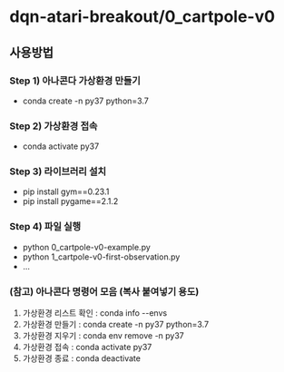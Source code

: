 # dqn-atari-breakout/0_cartpole-v0

## 사용방법

### Step 1) 아나콘다 가상환경 만들기

- conda create -n py37 python=3.7

### Step 2) 가상환경 접속

- conda activate py37

### Step 3) 라이브러리 설치

- pip install gym==0.23.1
- pip install pygame==2.1.2

### Step 4) 파일 실행

- python 0_cartpole-v0-example.py
- python 1_cartpole-v0-first-observation.py
- ...

### (참고) 아나콘다 명령어 모음 (복사 붙여넣기 용도)

1. 가상환경 리스트 확인 : conda info --envs
2. 가상환경 만들기     : conda create -n py37 python=3.7
3. 가상환경 지우기     : conda env remove -n py37
4. 가상환경 접속      : conda activate py37
5. 가상환경 종료      : conda deactivate